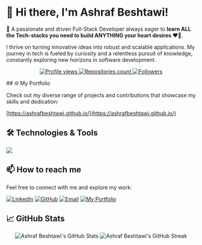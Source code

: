 # 👋 Hi there, I'm Ashraf Beshtawi!

🚀 A passionate and driven Full-Stack Developer always eager to **learn ALL the Tech-stacks you need to build ANYTHING your heart desires ❤️‍🔥**.

I thrive on turning innovative ideas into robust and scalable applications. My journey in tech is fueled by curiosity and a relentless pursuit of knowledge, constantly exploring new horizons in software development.

<p align="center">
  <a href="https://github.com/ashrafbeshtawi">
    <img
      src="https://komarev.com/ghpvc/?username=ashrafbeshtawi&label=Profile%20Views&color=ff4c6b&style=flat-square"
      alt="Profile views"
    />
  </a>
  <a href="https://github.com/ashrafbeshtawi?tab=repositories">
    <img
      src="https://badgen.net/badge/Repos/15/purple"
      alt="Repositories count"
    />
  </a>
  <a href="https://github.com/ashrafbeshtawi?tab=followers">
    <img
      src="https://badgen.net/badge/Followers/10/green"
      alt="Followers"
    />
  </a>
</p>
## 🌐 My Portfolio

Check out my diverse range of projects and contributions that showcase my skills and dedication:

[https://ashrafbeshtawi.github.io/](https://ashrafbeshtawi.github.io/)




## 🛠️ Technologies & Tools

<p align="left">
  <a href="https://skillicons.dev">
    <img src="https://skillicons.dev/icons?i=js,python,php,typescript,html,css,react,vue,symfony,nodejs,git,github,docker" />
  </a>
</p>





## 📫 How to reach me

Feel free to connect with me and explore my work:

[![LinkedIn](https://img.shields.io/badge/LinkedIn-0077B5?style=for-the-badge&logo=linkedin&logoColor=white)](https://www.linkedin.com/in/ashrafbeshtawi/)
[![GitHub](https://img.shields.io/badge/GitHub-100000?style=for-the-badge&logo=github&logoColor=white)](https://github.com/ashrafbeshtawi)
[![Email](https://img.shields.io/badge/Email-D14836?style=for-the-badge&logo=gmail&logoColor=white)](mailto:beshtawi.ashraf@gmail.com)
[![My Portfolio](https://img.shields.io/badge/just%20the%20message-8A2BE2)](https://github.com/ashrafbeshtawi)





## 📈 GitHub Stats

<p align="center">
  <img src="https://github-readme-stats.vercel.app/api?username=ashrafbeshtawi&show_icons=true&theme=radical" alt="Ashraf Beshtawi's GitHub Stats"/>
  <img src="https://github-readme-streak-stats.herokuapp.com/?user=ashrafbeshtawi&theme=radical" alt="Ashraf Beshtawi's GitHub Streak"/>
</p>



